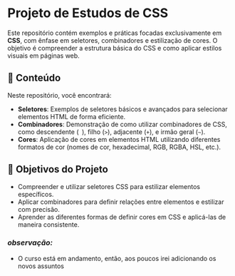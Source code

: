 # Projeto de Estudos de CSS

Este repositório contém exemplos e práticas focadas exclusivamente em **CSS**, com ênfase em seletores, combinadores e estilização de cores. O objetivo é compreender a estrutura básica do CSS e como aplicar estilos visuais em páginas web.

## 📁 Conteúdo

Neste repositório, você encontrará:

- **Seletores**: Exemplos de seletores básicos e avançados para selecionar elementos HTML de forma eficiente.
- **Combinadores**: Demonstração de como utilizar combinadores de CSS, como descendente (` `), filho (`>`), adjacente (`+`), e irmão geral (`~`).
- **Cores**: Aplicação de cores em elementos HTML utilizando diferentes formatos de cor (nomes de cor, hexadecimal, RGB, RGBA, HSL, etc.).

## 🚀 Objetivos do Projeto

- Compreender e utilizar seletores CSS para estilizar elementos específicos.
- Aplicar combinadores para definir relações entre elementos e estilizar com precisão.
- Aprender as diferentes formas de definir cores em CSS e aplicá-las de maneira consistente.

### *observação:*
- O curso está em andamento, então, aos poucos irei adicionando os novos assuntos
